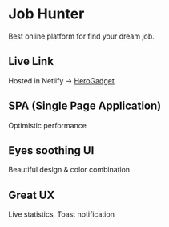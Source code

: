 # Job Hunter

Best online platform for find your dream job.


## Live Link
Hosted in Netlify -> [HeroGadget](https://herogadget.netlify.app/)


## SPA (Single Page Application)
Optimistic performance

## Eyes soothing UI
Beautiful design & color combination

## Great UX
Live statistics, Toast notification